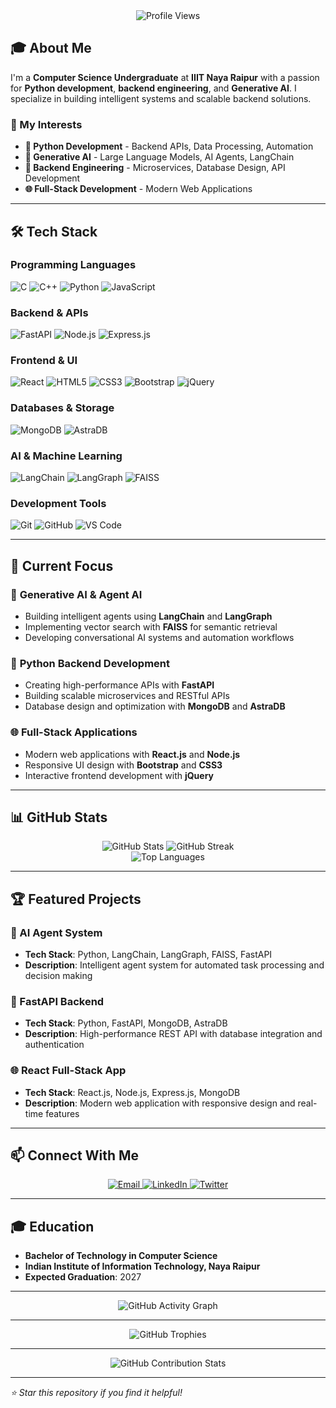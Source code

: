 <div align="center">
  <img src="https://komarev.com/ghpvc/?username=YOUR_USERNAME&style=flat-square&color=blue" alt="Profile Views" />
</div>

## 🎓 About Me
I'm a **Computer Science Undergraduate** at **IIIT Naya Raipur** with a passion for **Python development**, **backend engineering**, and **Generative AI**. I specialize in building intelligent systems and scalable backend solutions.

### 🚀 My Interests
- **🐍 Python Development** - Backend APIs, Data Processing, Automation
- **🤖 Generative AI** - Large Language Models, AI Agents, LangChain
- **🔧 Backend Engineering** - Microservices, Database Design, API Development
- **🌐 Full-Stack Development** - Modern Web Applications

---

## 🛠️ Tech Stack

### Programming Languages
![C](https://img.shields.io/badge/C-00599C?style=for-the-badge&logo=c&logoColor=white)
![C++](https://img.shields.io/badge/C%2B%2B-00599C?style=for-the-badge&logo=c%2B%2B&logoColor=white)
![Python](https://img.shields.io/badge/Python-3776AB?style=for-the-badge&logo=python&logoColor=white)
![JavaScript](https://img.shields.io/badge/JavaScript-F7DF1E?style=for-the-badge&logo=javascript&logoColor=black)

### Backend & APIs
![FastAPI](https://img.shields.io/badge/FastAPI-009688?style=for-the-badge&logo=fastapi&logoColor=white)
![Node.js](https://img.shields.io/badge/Node.js-43853D?style=for-the-badge&logo=node.js&logoColor=white)
![Express.js](https://img.shields.io/badge/Express.js-404D59?style=for-the-badge&logo=express&logoColor=white)

### Frontend & UI
![React](https://img.shields.io/badge/React-20232A?style=for-the-badge&logo=react&logoColor=61DAFB)
![HTML5](https://img.shields.io/badge/HTML5-E34F26?style=for-the-badge&logo=html5&logoColor=white)
![CSS3](https://img.shields.io/badge/CSS3-1572B6?style=for-the-badge&logo=css3&logoColor=white)
![Bootstrap](https://img.shields.io/badge/Bootstrap-563D7C?style=for-the-badge&logo=bootstrap&logoColor=white)
![jQuery](https://img.shields.io/badge/jQuery-0769AD?style=for-the-badge&logo=jquery&logoColor=white)

### Databases & Storage
![MongoDB](https://img.shields.io/badge/MongoDB-4EA94B?style=for-the-badge&logo=mongodb&logoColor=white)
![AstraDB](https://img.shields.io/badge/AstraDB-000000?style=for-the-badge&logo=datastax&logoColor=white)

### AI & Machine Learning
![LangChain](https://img.shields.io/badge/LangChain-00FF00?style=for-the-badge&logo=langchain&logoColor=black)
![LangGraph](https://img.shields.io/badge/LangGraph-FF6B6B?style=for-the-badge&logo=langgraph&logoColor=white)
![FAISS](https://img.shields.io/badge/FAISS-FFD700?style=for-the-badge&logo=faiss&logoColor=black)

### Development Tools
![Git](https://img.shields.io/badge/Git-F05032?style=for-the-badge&logo=git&logoColor=white)
![GitHub](https://img.shields.io/badge/GitHub-100000?style=for-the-badge&logo=github&logoColor=white)
![VS Code](https://img.shields.io/badge/VS_Code-007ACC?style=for-the-badge&logo=visual-studio-code&logoColor=white)

---

## 🎯 Current Focus

### 🤖 **Generative AI & Agent AI**
- Building intelligent agents using **LangChain** and **LangGraph**
- Implementing vector search with **FAISS** for semantic retrieval
- Developing conversational AI systems and automation workflows

### 🐍 **Python Backend Development**
- Creating high-performance APIs with **FastAPI**
- Building scalable microservices and RESTful APIs
- Database design and optimization with **MongoDB** and **AstraDB**

### 🌐 **Full-Stack Applications**
- Modern web applications with **React.js** and **Node.js**
- Responsive UI design with **Bootstrap** and **CSS3**
- Interactive frontend development with **jQuery**

---

## 📊 GitHub Stats

<div align="center">
  <img src="https://github-readme-stats.vercel.app/api?username=YOUR_USERNAME&show_icons=true&theme=radical" alt="GitHub Stats" />
  <img src="https://github-readme-streak-stats.herokuapp.com/?user=YOUR_USERNAME&theme=radical" alt="GitHub Streak" />
</div>

<div align="center">
  <img src="https://github-readme-stats.vercel.app/api/top-langs/?username=YOUR_USERNAME&layout=compact&theme=radical" alt="Top Languages" />
</div>

---

## 🏆 Featured Projects

### 🤖 AI Agent System
- **Tech Stack**: Python, LangChain, LangGraph, FAISS, FastAPI
- **Description**: Intelligent agent system for automated task processing and decision making

### 🚀 FastAPI Backend
- **Tech Stack**: Python, FastAPI, MongoDB, AstraDB
- **Description**: High-performance REST API with database integration and authentication

### 🌐 React Full-Stack App
- **Tech Stack**: React.js, Node.js, Express.js, MongoDB
- **Description**: Modern web application with responsive design and real-time features

---

## 📫 Connect With Me

<div align="center">
  <a href="mailto:your.email@example.com">
    <img src="https://img.shields.io/badge/Email-D14836?style=for-the-badge&logo=gmail&logoColor=white" alt="Email" />
  </a>
  <a href="https://linkedin.com/in/your-profile">
    <img src="https://img.shields.io/badge/LinkedIn-0077B5?style=for-the-badge&logo=linkedin&logoColor=white" alt="LinkedIn" />
  </a>
  <a href="https://twitter.com/your-handle">
    <img src="https://img.shields.io/badge/Twitter-1DA1F2?style=for-the-badge&logo=twitter&logoColor=white" alt="Twitter" />
  </a>
</div>

---

## 🎓 Education
- **Bachelor of Technology in Computer Science**
- **Indian Institute of Information Technology, Naya Raipur**
- **Expected Graduation**: 2027

---

<div align="center">
  <img src="https://github-readme-activity-graph.vercel.app/graph?username=YOUR_USERNAME&theme=react-dark" alt="GitHub Activity Graph" />
</div>

---

<div align="center">
  <img src="https://github-profile-trophy.vercel.app/?username=YOUR_USERNAME&theme=radical&no-frame=false&no-bg=true&margin-w=4" alt="GitHub Trophies" />
</div>

---

<div align="center">
  <img src="https://github-contribution-stats.vercel.app/api/?username=YOUR_USERNAME" alt="GitHub Contribution Stats" />
</div>

---

*⭐ Star this repository if you find it helpful!*
